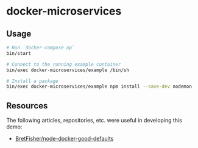 # docker-microservices

## Usage

```sh
# Run `docker-compose up`
bin/start

# Connect to the running example container
bin/exec docker-microservices/example /bin/sh

# Install a package
bin/exec docker-microservices/example npm install --save-dev nodemon
```

## Resources

The following articles, repositories, etc. were useful in developing this demo:

- [BretFisher/node-docker-good-defaults](https://github.com/BretFisher/node-docker-good-defaults)
